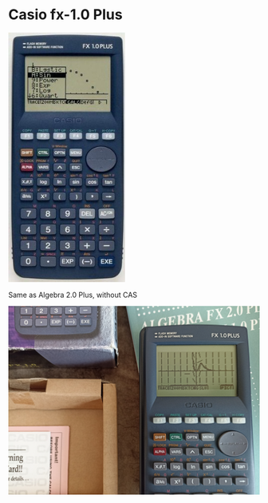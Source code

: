 # Casio fx-1.0 Plus

<img src="render.jpg" height="500">

Same as Algebra 2.0 Plus, without CAS

![](82759384.jpg)
